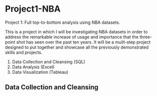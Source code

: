 # Project1-NBA
Project 1: Full top-to-bottom analysis using NBA datasets.

This is a project in which I will be investigating NBA datasets in order to address the remarkable increase of usage and importance that the three-point shot has seen over the past ten years. It will be a mulit-step project designed to put together and showcase all the previously demonstrated skills and projects.
1. Data Collection and Cleansing (SQL)
2. Data Analysis (Excel)
3. Data Visualization (Tableau)

## Data Collection and Cleansing
